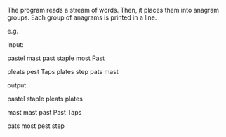 The program reads a stream of words. Then, it places them into anagram groups. Each group of anagrams is printed in a line.

e.g.

input: 

pastel mast past staple most Past

pleats pest Taps plates step pats mast
 
output:

pastel staple pleats plates

mast mast past Past Taps

pats most pest step
